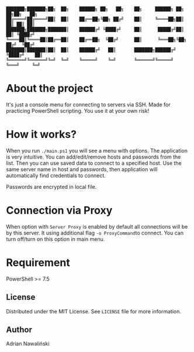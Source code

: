 ```
███████╗███████╗██╗  ██╗    ██████╗ ██╗   ██╗    ██╗     ██████╗ ██╗   ██╗██╗   ██╗
██╔════╝██╔════╝██║  ██║    ██╔══██╗╚██╗ ██╔╝    ██║     ╚════██╗██║   ██║ ██║ ██║
███████╗███████╗███████║    ██████╔╝ ╚████╔╝     ██║      █████╔╝██║   ██║ ╚████╔╝
╚════██║╚════██║██╔══██║    ██╔══██╗  ╚██╔╝      ██║      ╚═══██╗╚██╗ ██╔╝  ╚██╔╝
███████║███████║██║  ██║    ██████╔╝   ██║       ███████╗██████╔╝ ╚████╔╝    ██║
╚══════╝╚══════╝╚═╝  ╚═╝    ╚═════╝    ╚═╝       ╚══════╝╚═════╝   ╚═══╝     ╚═╝
```

# About the project

It's just a console menu for connecting to servers via SSH.
Made for practicing PowerShell scripting. You use it at your own risk!

# How it works?

When you run `./main.ps1` you will see a menu with options. The application is very intuitive.
You can add/edit/remove hosts and passwords from the list. Then you can use saved data to connect to a specified host.
Use the same server name in host and passwords, then application will automatically find credentials to connect.

Passwords are encrypted in local file.

# Connection via Proxy

When option with `Server Proxy` is enabled by default all connections will be by this server. It using additional flag `-o ProxyCommand`to connect. You can turn off/turn on this option in main menu.

# Requirement

PowerShell >= 7.5

## License

Distributed under the MIT License. See `LICENSE` file for more information.

## Author

Adrian Nawaliński
